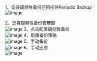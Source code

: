 1、安装周期性备份还原插件Periodic Backup  
![image](https://github.com/mykubernetes/linux-install/blob/master/image/jenkins001.png)

2、选择周期性备份管理器  
![image](https://github.com/mykubernetes/linux-install/blob/master/image/jenkins002.png)
3、点击配置周期性备份  
![image](https://github.com/mykubernetes/linux-install/blob/master/image/jenkins003.png)
4、配置备份策略  
![image](https://github.com/mykubernetes/linux-install/blob/master/image/jenkins004.png)
5、手动备份  
![image](https://github.com/mykubernetes/linux-install/blob/master/image/jenkins005.png)
6、手动还原  
![image](https://github.com/mykubernetes/linux-install/blob/master/image/jenkins001.png)

